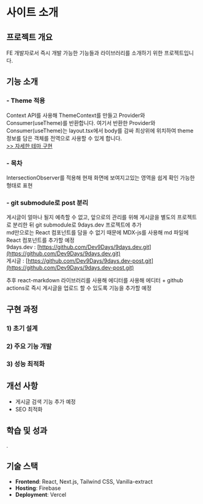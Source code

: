 # 사이트 소개

## 프로젝트 개요
FE 개발자로서 즉시 개발 가능한 기능들과 라이브러리를 소개하기 위한 프로젝트입니다.

## 기능 소개
### - Theme 적용
Context API를 사용해 ThemeContext를 만들고 Provider와 Consumer(useTheme)를 반환합니다. 여기서 반환한 Provider와 Consumer(useTheme)는 layout.tsx에서 body를 감싸 최상위에 위치하여 theme 정보를 담은 객체를 전역으로 사용할 수 있게 합니다.  
[>> 자세한 테마 구현](./테마.md)

### - 목차
IntersectionObserver를 적용해 현재 화면에 보여지고있는 영역을 쉽게 확인 가능한 형태로 표현  

### - git submodule로 post 분리
게시글이 얼마나 될지 예측할 수 없고, 앞으로의 관리를 위해 게시글을 별도의 프로젝트로 분리한 뒤 git submodule로 9days.dev 프로젝트에 추가  
md만으로는 React 컴포넌트를 담을 수 없기 때문에 MDX-js를 사용해 md 파일에 React 컴포넌트를 추가할 예정  
9days.dev : [https://github.com/Dev9Days/9days.dev.git](https://github.com/Dev9Days/9days.dev.git)  
게시글 : [https://github.com/Dev9Days/9days.dev-post.git](https://github.com/Dev9Days/9days.dev-post.git)  

추후 react-markdown 라이브러리를 사용해 에디터를 사용해 에디터 + github actions로 즉시 게시글을 업로드 할 수 있도록 기능을 추가할 예정

## 구현 과정
### 1) 초기 설계
### 2) 주요 기능 개발
### 3) 성능 최적화

## 개선 사항
- 게시글 검색 기능 추가 예정
- SEO 최적화

## 학습 및 성과
.

## 기술 스택
- **Frontend**: React, Next.js, Tailwind CSS, Vanilla-extract
- **Hosting**: Firebase
- **Deployment**: Vercel